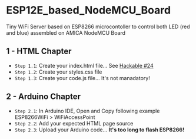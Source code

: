 # ESP12E_based_NodeMCU_Board
Tiny WiFi Server based on ESP8266 microcontoller to control both LED (red and blue) assembled on AMICA NodeMCU Board


## 1 - HTML Chapter
* `Step 1.1`: Create your index.html file... See [Hackable #24](https://github.com/Hackable-magazine/Hackable24/tree/master/esp_NOsi4021web2)
* `Step 1.2`: Create your styles.css file
* `Step 1.3`: Create your code.js file... It's not manadatory!

## 2 - Arduino Chapter
* `Step 2.1`: In Arduino IDE, Open and Copy following example ESP8266WiFi > WiFiAccessPoint
* `Step 2.2`: Add your expected HTML page source
* `Step 2.3`: Upload your Arduino code... **It's too long to flash ESP8266!**
